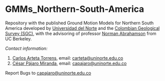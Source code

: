 # GMMs_Northern-South-America

Repository with the published Ground Motion Models for Northern South America developed by [Universidad del Norte](https://www.uninorte.edu.co) and the [Colombian Geological Survey (SGC)](https://www.sgc.gov.co), with the advisoring of professor [Norman Abrahamson](https://ce.berkeley.edu/people/faculty/abrahamson) from UC Berkeley.

*Contact information:* 
  1. [Carlos Arteta Torrens](https://www.researchgate.net/profile/Carlos-Arteta-3), email: carteta@uninorte.edu.co
  2. [César Pájaro Miranda](https://www.researchgate.net/profile/Cesar-Pajaro), email: capajaro@uninorte.edu.co

Report Bugs to capajaro@uninorte.edu.co
